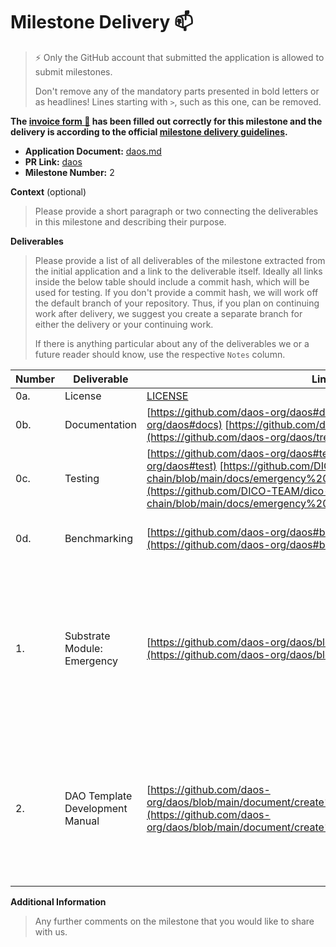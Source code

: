 # Milestone Delivery :mailbox:

> ⚡ Only the GitHub account that submitted the application is allowed to submit milestones.
>
> Don't remove any of the mandatory parts presented in bold letters or as headlines! Lines starting with `>`, such as this one, can be removed.

**The [invoice form :pencil:](https://docs.google.com/forms/d/e/1FAIpQLSfmNYaoCgrxyhzgoKQ0ynQvnNRoTmgApz9NrMp-hd8mhIiO0A/viewform) has been filled out correctly for this milestone and the delivery is according to the official [milestone delivery guidelines](https://github.com/w3f/Grants-Program/blob/master/docs/milestone-deliverables-guidelines.md).**

* **Application Document:** [daos.md](https://github.com/w3f/Grants-Program/blob/master/applications/daos.md)
* **PR Link:** [daos](https://github.com/w3f/Grants-Program/pull/1050)
* **Milestone Number:** 2

**Context** (optional)
> Please provide a short paragraph or two connecting the deliverables in this milestone and describing their purpose.

**Deliverables**
> Please provide a list of all deliverables of the milestone extracted from the initial application and a link to the deliverable itself. Ideally all links inside the below table should include a commit hash, which will be used for testing. If you don't provide a commit hash, we will work off the default branch of your repository. Thus, if you plan on continuing work after delivery, we suggest you create a separate branch for either the delivery or your continuing work.
>
> If there is anything particular about any of the deliverables we or a future reader should know, use the respective `Notes` column.

| Number | Deliverable | Link                                                                                                                                                                                                                                            | Notes                                                                                                                            |
|--------|------------|-------------------------------------------------------------------------------------------------------------------------------------------------------------------------------------------------------------------------------------------------|----------------------------------------------------------------------------------------------------------------------------------|
| 0a.    | License           | [LICENSE](https://github.com/daos-org/daos#license)                                                                                                                                                                                             | APACHE2.0                                                                                                                        | 
| 0b.    | Documentation        | [https://github.com/daos-org/daos#docs](https://github.com/daos-org/daos#docs)  [https://github.com/daos-org/daos/tree/main/document](https://github.com/daos-org/daos/tree/main/document)                                                      | Write Document for each module                                                                                                   | 
| 0c.    | Testing | [https://github.com/daos-org/daos#test](https://github.com/daos-org/daos#test)     [https://github.com/DICO-TEAM/dico-chain/blob/main/docs/emergency%20module.md](https://github.com/DICO-TEAM/dico-chain/blob/main/docs/emergency%20module.md) | Write test code for each module                                                                                                  |                                                                                                                                                                                                                                                                          | Provide detailed comments for each module|
| 0d.    | Benchmarking| [https://github.com/daos-org/daos#benchmarking](https://github.com/daos-org/daos#benchmarking)                                                                                                                                                  | Write Benchmarking code for each module                                                                                          |
|1. | Substrate Module: Emergency | [https://github.com/daos-org/daos/blob/main/emergency/src/lib.rs](https://github.com/daos-org/daos/blob/main/emergency/src/lib.rs)                                                                                                              | When dao cannot run normally for some reason, such as wrong parameter settings, it can be adjusted through democracy and council |
|2. | DAO Template Development Manual| [https://github.com/daos-org/daos/blob/main/document/create%20your%20DAO%20template.md](https://github.com/daos-org/daos/blob/main/document/create%20your%20DAO%20template.md)                                                                  | Provide a detailed development manual docs so that developers can quickly develop their own DAO templates based on daos          |


**Additional Information**
> Any further comments on the milestone that you would like to share with us.